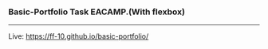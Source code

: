 ### Basic-Portfolio Task EACAMP.(With flexbox)

___

Live: https://ff-10.github.io/basic-portfolio/
